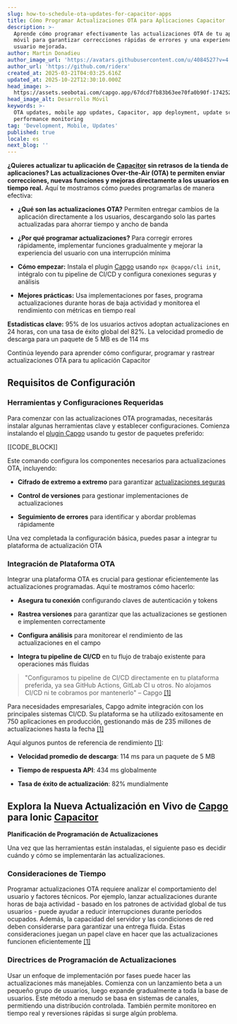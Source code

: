 ```yaml
---
slug: how-to-schedule-ota-updates-for-capacitor-apps
title: Cómo Programar Actualizaciones OTA para Aplicaciones Capacitor
description: >-
  Aprende cómo programar efectivamente las actualizaciones OTA de tu aplicación
  móvil para garantizar correcciones rápidas de errores y una experiencia de
  usuario mejorada.
author: Martin Donadieu
author_image_url: 'https://avatars.githubusercontent.com/u/4084527?v=4'
author_url: 'https://github.com/riderx'
created_at: 2025-03-21T04:03:25.616Z
updated_at: 2025-10-22T12:30:10.000Z
head_image: >-
  https://assets.seobotai.com/capgo.app/67dcd7fb83b63ee70fa0b90f-1742529933736.jpg
head_image_alt: Desarrollo Móvil
keywords: >-
  OTA updates, mobile app updates, Capacitor, app deployment, update scheduling,
  performance monitoring
tag: 'Development, Mobile, Updates'
published: true
locale: es
next_blog: ''
---
```


**¿Quieres actualizar tu aplicación de** [**Capacitor**](https://capacitorjs.com/) **sin retrasos de la tienda de aplicaciones? Las actualizaciones Over-the-Air (OTA) te permiten enviar correcciones, nuevas funciones y mejoras directamente a los usuarios en tiempo real.** Aquí te mostramos cómo puedes programarlas de manera efectiva:

-   **¿Qué son las actualizaciones OTA?** Permiten entregar cambios de la aplicación directamente a los usuarios, descargando solo las partes actualizadas para ahorrar tiempo y ancho de banda
    
-   **¿Por qué programar actualizaciones?** Para corregir errores rápidamente, implementar funciones gradualmente y mejorar la experiencia del usuario con una interrupción mínima
    
-   **Cómo empezar:** Instala el plugin [Capgo](https://capgo.app/) usando `npx @capgo/cli init`, intégralo con tu pipeline de CI/CD y configura conexiones seguras y análisis
    
-   **Mejores prácticas:** Usa implementaciones por fases, programa actualizaciones durante horas de baja actividad y monitorea el rendimiento con métricas en tiempo real
    

**Estadísticas clave:** 95% de los usuarios activos adoptan actualizaciones en 24 horas, con una tasa de éxito global del 82%. La velocidad promedio de descarga para un paquete de 5 MB es de 114 ms

Continúa leyendo para aprender cómo configurar, programar y rastrear actualizaciones OTA para tu aplicación Capacitor

## Requisitos de Configuración

### Herramientas y Configuraciones Requeridas

Para comenzar con las actualizaciones OTA programadas, necesitarás instalar algunas herramientas clave y establecer configuraciones. Comienza instalando el [plugin Capgo](https://capgo.app/plugins/) usando tu gestor de paquetes preferido:

[[CODE_BLOCK]]

Este comando configura los componentes necesarios para actualizaciones OTA, incluyendo:

-   **Cifrado de extremo a extremo** para garantizar [actualizaciones seguras](https://capgo.app/docs/live-updates/update-behavior/)
    
-   **Control de versiones** para gestionar implementaciones de actualizaciones
    
-   **Seguimiento de errores** para identificar y abordar problemas rápidamente
    

Una vez completada la configuración básica, puedes pasar a integrar tu plataforma de actualización OTA

### Integración de Plataforma OTA

Integrar una plataforma OTA es crucial para gestionar eficientemente las actualizaciones programadas. Aquí te mostramos cómo hacerlo:

-   **Asegura tu conexión** configurando claves de autenticación y tokens
    
-   **Rastrea versiones** para garantizar que las actualizaciones se gestionen e implementen correctamente
    
-   **Configura análisis** para monitorear el rendimiento de las actualizaciones en el campo
    
-   **Integra tu pipeline de CI/CD** en tu flujo de trabajo existente para operaciones más fluidas
    

> "Configuramos tu pipeline de CI/CD directamente en tu plataforma preferida, ya sea GitHub Actions, GitLab CI u otros. No alojamos CI/CD ni te cobramos por mantenerlo" – Capgo [\[1\]](https://capgo.app/)

Para necesidades empresariales, Capgo admite integración con los principales sistemas CI/CD. Su plataforma se ha utilizado exitosamente en 750 aplicaciones en producción, gestionando más de 235 millones de actualizaciones hasta la fecha [\[1\]](https://capgo.app/)

Aquí algunos puntos de referencia de rendimiento [\[1\]](https://capgo.app/):

-   **Velocidad promedio de descarga**: 114 ms para un paquete de 5 MB
    
-   **Tiempo de respuesta API**: 434 ms globalmente
    
-   **Tasa de éxito de actualización**: 82% mundialmente
    

## Explora la Nueva Actualización en Vivo de [Capgo](https://capgo.app/) para Ionic [Capacitor](https://capacitorjs.com/)

**Planificación de Programación de Actualizaciones**

Una vez que las herramientas están instaladas, el siguiente paso es decidir cuándo y cómo se implementarán las actualizaciones.

### Consideraciones de Tiempo

Programar actualizaciones OTA requiere analizar el comportamiento del usuario y factores técnicos. Por ejemplo, lanzar actualizaciones durante horas de baja actividad - basado en los patrones de actividad global de tus usuarios - puede ayudar a reducir interrupciones durante períodos ocupados. Además, la capacidad del servidor y las condiciones de red deben considerarse para garantizar una entrega fluida. Estas consideraciones juegan un papel clave en hacer que las actualizaciones funcionen eficientemente [\[1\]](https://capgo.app/)

### Directrices de Programación de Actualizaciones

Usar un enfoque de implementación por fases puede hacer las actualizaciones más manejables. Comienza con un lanzamiento beta a un pequeño grupo de usuarios, luego expande gradualmente a toda la base de usuarios. Este método a menudo se basa en sistemas de canales, permitiendo una distribución controlada. También permite monitoreo en tiempo real y reversiones rápidas si surge algún problema.

